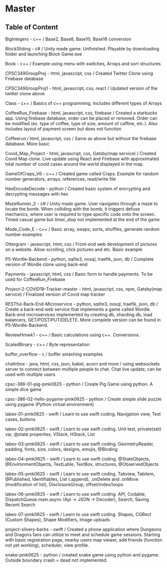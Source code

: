 # Master

## Table of Content

BigIntegers - c++ / Base2, Base8, Base10, Base16 conversion

BlockSliding - c# / Unity made game. Unfinished. Playable by downloading folder and launching Block Game.exe

Book - c++ / Example using menu with switches, Arrays and sort structures

CPSC349GroupProj - html, javascript, css / Created Twitter Clone using Firebase database

CPSC349GroupProj1 - html, javascript, css, react / Updated version of the twitter clone above

Class - c++ / Basics of c++ programming. Includes different types of Arrays

CoffeeRun_Firebase - html, javascript, css, firebase / Created a starbucks app. Using firebase database, order can be placed or removed. Order can be modified (ex. type of coffee, type of size, amount of caffine, etc.). Also includes layout of payment screen but does not function

Coffeerun / html, javascript, css / Same as above but without the firebase database. More basic

Covid_Map_Project - html, javascript, css, Gatsby(map service) / Created Covid Map clone. Live update using React and Firebase with approximated total number of covid cases around the world displayed in the map.

GameOfCraps_V6 - c++ / Created game called Craps. Example for random number generators, arrays, references, read/write file

HexEncodeDecode - python / Created basic system of encrypting and decrypting messages with hex

MazeRunner_2 - c# / Unity made game. User navigates through a maze to locate the bomb. When colliding with the bomb, it triggers defuse mechanics, where user is required to type specific code onto the screen. Timed casual game but timer_stop not implemented at the end of the game

Mode_Code_E - c++ / Basic array, swaps, sorts, shuffles, generate random number examples

Ottergram - javascript, html, css / Front-end web development of pictures on a website. Allow scrolling, click pictures and etc. Basic example

P5-Wordle-Backend - python, sqlite3, nosql, traefik, json, db / Complete version of Wordle clone using back-end

Payments - javascript, html, css / Basic form to handle payments. To be used for CoffeeRun_Firebase

Project-2-COVID19-Tracker-master - html, javascript, css, npm, Gatsby(map service) / Finalized version of Covid map tracker

RESTful-Back-End-Microservice - python, sqlite3, nosql, traefik, json, db / Create a back-end web service that implements a game called Wordle. Back-end microservices implemented by creating db, sharding db, load balancers, GET/POST/PUT/DELETE. More complete version can be found in P5-Wordle-Backend. 

ReviewHmwk1 - c++ / Basic calculations using c++. Conversions.

ScaledBinary - c++ / Byte representation

buffer_overflow - c / buffer smashing examples

chattrbox - java, html, css, json, babel, acorn and more / using websockets server to connect between multiple people to chat. Chat live update, can be used with multiple users

cpsc-386-01-pig-pmk0625 - python / Create Pig Game using python. A simple dice game

cpsc-386-02-hello-pygame-pmk0625 - python / Create simple slide puzzle using pygame (Python virtual environment)

labex-01-pmk0625 - swift / Learn to use swift coding. Navigation view, Test cases, buttons

labex-02-pmk0625 - swift / Learn to use swift coding. Unit test, private(set) var, @state properties, VStack, HStack, List

labex-03-pmk0625 - swift / Learn to use swift coding. GeometryReader, padding, fonts, size, colors, designs, emojis, @Binding

labex-04-pmk0625 - swift / Learn to use swift coding. @StateObjects, @EnvironmentObjects, TextLable, TextBox, structures, @ObservedObjects

labex-05-pmk0625 - swift / Learn to use swift coding. Tabview, Tabitem, @Published, Identifiables, List (.append), .onDelete and .onMove (modification of list), DisclosureGroup, offset/index/loops

labex-06-pmk0625 - swift / Learn to use swift coding. API, Codable, DispatchQueue.main.async (Api -> JSON -> Decoder), Search, Saving Recent Search 

labex-07-pmk0625 - swift / Learn to use swift coding. Shapes, CGRect (Custom Shapes), Shape Modifiers, Image uploads

project-silvery-barbs - swift / Created a phone application where Dungeons and Dragons fans can utilize to meet and schedule game sessions. Starting with basic registration page, nearby users map viewer, add friends (function not yet working), scheduler, view profile.

snake-pmk0625 - python / created snake game using python and pygame. Outside boundary crash = dead not implemented.

